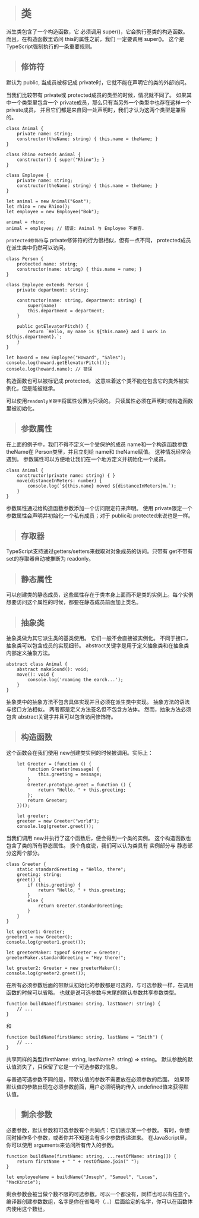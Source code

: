 > # 类

派生类包含了一个构造函数，它 必须调用 super()，它会执行基类的构造函数。 而且，在构造函数里访问 this的属性之前，我们 一定要调用 super()。 这个是TypeScript强制执行的一条重要规则。

> ## 修饰符

默认为 public, 当成员被标记成 private时，它就不能在声明它的类的外部访问。

当我们比较带有 private或 protected成员的类型的时候，情况就不同了。 如果其中一个类型里包含一个 private成员，那么只有当另外一个类型中也存在这样一个 private成员， 并且它们都是来自同一处声明时，我们才认为这两个类型是兼容的。

    class Animal {
        private name: string;
        constructor(theName: string) { this.name = theName; }
    }

    class Rhino extends Animal {
        constructor() { super("Rhino"); }
    }

    class Employee {
        private name: string;
        constructor(theName: string) { this.name = theName; }
    }

    let animal = new Animal("Goat");
    let rhino = new Rhino();
    let employee = new Employee("Bob");

    animal = rhino;
    animal = employee; // 错误: Animal 与 Employee 不兼容.

`protected修饰符`与 private修饰符的行为很相似，但有一点不同， protected成员在派生类中仍然可以访问。

    class Person {
        protected name: string;
        constructor(name: string) { this.name = name; }
    }

    class Employee extends Person {
        private department: string;

        constructor(name: string, department: string) {
            super(name)
            this.department = department;
        }

        public getElevatorPitch() {
            return `Hello, my name is ${this.name} and I work in ${this.department}.`;
        }
    }

    let howard = new Employee("Howard", "Sales");
    console.log(howard.getElevatorPitch());
    console.log(howard.name); // 错误

构造函数也可以被标记成 protected。 这意味着这个类不能在包含它的类外被实例化，但是能被继承。

可以使用`readonly关键字`将属性设置为只读的。 只读属性必须在声明时或构造函数里被初始化。

> ## 参数属性

在上面的例子中，我们不得不定义一个受保护的成员 name和一个构造函数参数 theName在 Person类里，并且立刻给 name和 theName赋值。 这种情况经常会遇到。 参数属性可以方便地让我们在一个地方定义并初始化一个成员。

    class Animal {
        constructor(private name: string) { }
        move(distanceInMeters: number) {
            console.log(`${this.name} moved ${distanceInMeters}m.`);
        }
    }

参数属性通过给构造函数参数添加一个访问限定符来声明。 使用 private限定一个参数属性会声明并初始化一个私有成员；对于 public和 protected来说也是一样。

> ## 存取器

TypeScript支持通过getters/setters来截取对对象成员的访问。只带有 get不带有 set的存取器自动被推断为 readonly。 

> ## 静态属性

可以创建类的静态成员，这些属性存在于类本身上面而不是类的实例上。每个实例想要访问这个属性的时候，都要在静态成员前面加上类名。 

> ## 抽象类

抽象类做为其它派生类的基类使用。 它们一般不会直接被实例化。 不同于接口，抽象类可以包含成员的实现细节。 abstract关键字是用于定义抽象类和在抽象类内部定义抽象方法。

    abstract class Animal {
        abstract makeSound(): void;
        move(): void {
            console.log('roaming the earch...');
        }
    }

抽象类中的抽象方法不包含具体实现并且必须在派生类中实现。 抽象方法的语法与接口方法相似。 两者都是定义方法签名但不包含方法体。 然而，抽象方法必须包含 abstract关键字并且可以包含访问修饰符。

> ## 构造函数

这个函数会在我们使用 new创建类实例的时候被调用。实际上：

        let Greeter = (function () {
            function Greeter(message) {
                this.greeting = message;
            }
            Greeter.prototype.greet = function () {
                return "Hello, " + this.greeting;
            };
            return Greeter;
        })();

        let greeter;
        greeter = new Greeter("world");
        console.log(greeter.greet());

 当我们调用 new并执行了这个函数后，便会得到一个类的实例。 这个构造函数也包含了类的所有静态属性。 换个角度说，我们可以认为类具有 实例部分与 静态部分这两个部分。

    class Greeter {
        static standardGreeting = "Hello, there";
        greeting: string;
        greet() {
            if (this.greeting) {
                return "Hello, " + this.greeting;
            }
            else {
                return Greeter.standardGreeting;
            }
        }
    }

    let greeter1: Greeter;
    greeter1 = new Greeter();
    console.log(greeter1.greet());

    let greeterMaker: typeof Greeter = Greeter;
    greeterMaker.standardGreeting = "Hey there!";

    let greeter2: Greeter = new greeterMaker();
    console.log(greeter2.greet());

在所有必须参数后面的带默认初始化的参数都是可选的，与可选参数一样，在调用函数的时候可以省略。 也就是说可选参数与末尾的默认参数共享参数类型。

    function buildName(firstName: string, lastName?: string) {
        // ...
    }
和

    function buildName(firstName: string, lastName = "Smith") {
        // ...
    }

共享同样的类型(firstName: string, lastName?: string) => string。 默认参数的默认值消失了，只保留了它是一个可选参数的信息。

与普通可选参数不同的是，带默认值的参数不需要放在必须参数的后面。 如果带默认值的参数出现在必须参数前面，用户必须明确的传入 undefined值来获得默认值。 

> ## 剩余参数

必要参数，默认参数和可选参数有个共同点：它们表示某一个参数。 有时，你想同时操作多个参数，或者你并不知道会有多少参数传递进来。 在JavaScript里，你可以使用 arguments来访问所有传入的参数。

    function buildName(firstName: string, ...restOfName: string[]) {
        return firstName + " " + restOfName.join(" ");
    }

    let employeeName = buildName("Joseph", "Samuel", "Lucas", "MacKinzie");

剩余参数会被当做个数不限的可选参数。可以一个都没有，同样也可以有任意个。编译器创建参数数组，名字是你在省略号（...）后面给定的名字，你可以在函数体内使用这个数组。


